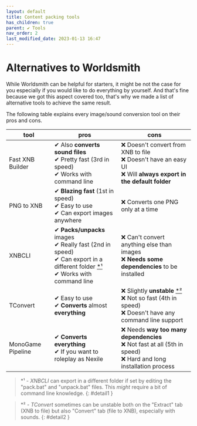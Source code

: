 ```yaml
---
layout: default
title: Content packing tools
has_children: true
parent: ✔ Tools
nav_order: 2
last_modified_date: 2023-01-13 16:47
---
```


# Alternatives to Worldsmith

While Worldsmith can be helpful for starters, it might be not the case for you especially if you would like to do everything by yourself. And that's fine because we got this aspect covered too, that's why we made a list of alternative tools to achieve the same result.

The following table explains every image/sound conversion tool on their pros and cons.<!-- more -->

|tool|pros|cons|
|---|---|---|
|Fast XNB Builder|✔ Also **converts sound files**<br>✔ Pretty fast (3rd in speed)<br>✔ Works with command line|❌ Doesn't convert from XNB to file<br>❌ Doesn't have an easy UI<br>❌ Will **always export in the default folder**|
|PNG to XNB|✔ **Blazing fast** (1st in speed)<br>✔ Easy to use<br>✔ Can export images anywhere|❌ Converts one PNG only at a time|
|XNBCLI|✔ **Packs/unpacks** images<br>✔ Really fast (2nd in speed)<br>✔ Can export in a different folder [\*¹](#detail1)<br>✔ Works with command line|❌ Can't convert anything else than images<br>❌ **Needs some dependencies** to be installed|
|TConvert|✔ Easy to use<br>✔ **Converts** almost **everything**|❌ Slightly **unstable** [\*²](#detail2)<br>❌ Not so fast (4th in speed)<br>❌ Doesn't have any command line support|
|MonoGame Pipeline|✔ **Converts everything**<br>✔ If you want to roleplay as Nexile|❌ Needs **way too many dependencies**<br>❌ Not fast at all (5th in speed)<br>❌ Hard and long installation process|

> \*¹ - *XNBCLI* can export in a different folder if set by editing the "pack.bat" and "unpack.bat" files. This *might* require a bit of command line knowledge.
{: #detail1 }

> \*² - *TConvert* sometimes can be unstable both on the "Extract" tab (XNB to file) but also "Convert" tab (file to XNB), especially with sounds.
{: #detail2 }